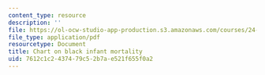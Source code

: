 ```yaml
---
content_type: resource
description: ''
file: https://ol-ocw-studio-app-production.s3.amazonaws.com/courses/24-912-black-matters-introduction-to-black-studies-spring-2017/7612c1c2437479c52b7ae521f655f0a2_MIT24_912s17_chomsky_mortality.pdf
file_type: application/pdf
resourcetype: Document
title: Chart on black infant mortality
uid: 7612c1c2-4374-79c5-2b7a-e521f655f0a2
---
```

